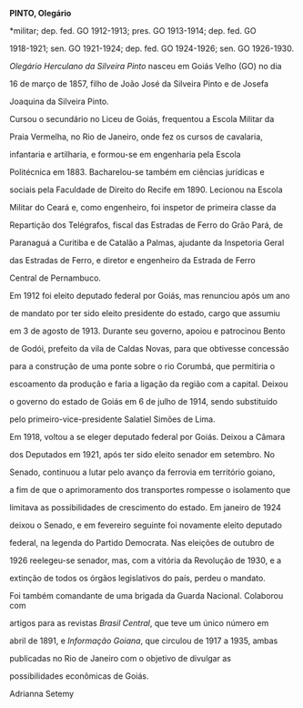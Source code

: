 **PINTO, Olegário**



\*militar; dep. fed. GO 1912-1913; pres. GO 1913-1914; dep. fed. GO

1918-1921; sen. GO 1921-1924; dep. fed. GO 1924-1926; sen. GO 1926-1930.



*Olegário Herculano da Silveira Pinto* nasceu em Goiás Velho (GO) no dia

16 de março de 1857, filho de João José da Silveira Pinto e de Josefa

Joaquina da Silveira Pinto.



Cursou o secundário no Liceu de Goiás, frequentou a Escola Militar da

Praia Vermelha, no Rio de Janeiro, onde fez os cursos de cavalaria,

infantaria e artilharia, e formou-se em engenharia pela Escola

Politécnica em 1883. Bacharelou-se também em ciências jurídicas e

sociais pela Faculdade de Direito do Recife em 1890. Lecionou na Escola

Militar do Ceará e, como engenheiro, foi inspetor de primeira classe da

Repartição dos Telégrafos, fiscal das Estradas de Ferro do Grão Pará, de

Paranaguá a Curitiba e de Catalão a Palmas, ajudante da Inspetoria Geral

das Estradas de Ferro, e diretor e engenheiro da Estrada de Ferro

Central de Pernambuco.



Em 1912 foi eleito deputado federal por Goiás, mas renunciou após um ano

de mandato por ter sido eleito presidente do estado, cargo que assumiu

em 3 de agosto de 1913. Durante seu governo, apoiou e patrocinou Bento

de Godói, prefeito da vila de Caldas Novas, para que obtivesse concessão

para a construção de uma ponte sobre o rio Corumbá, que permitiria o

escoamento da produção e faria a ligação da região com a capital. Deixou

o governo do estado de Goiás em 6 de julho de 1914, sendo substituído

pelo primeiro-vice-presidente Salatiel Simões de Lima.



Em 1918, voltou a se eleger deputado federal por Goiás. Deixou a Câmara

dos Deputados em 1921, após ter sido eleito senador em setembro. No

Senado, continuou a lutar pelo avanço da ferrovia em território goiano,

a fim de que o aprimoramento dos transportes rompesse o isolamento que

limitava as possibilidades de crescimento do estado. Em janeiro de 1924

deixou o Senado, e em fevereiro seguinte foi novamente eleito deputado

federal, na legenda do Partido Democrata. Nas eleições de outubro de

1926 reelegeu-se senador, mas, com a vitória da Revolução de 1930, e a

extinção de todos os órgãos legislativos do país, perdeu o mandato.



Foi também comandante de uma brigada da Guarda Nacional. Colaborou com

artigos para as revistas *Brasil Central*, que teve um único número em

abril de 1891, e *Informação Goiana*, que circulou de 1917 a 1935, ambas

publicadas no Rio de Janeiro com o objetivo de divulgar as

possibilidades econômicas de Goiás.



Adrianna Setemy



